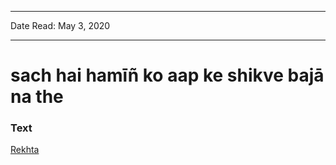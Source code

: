 
---

Date Read: May 3, 2020

---


# sach hai hamīñ ko aap ke shikve bajā na the 


### Text

[Rekhta](https://rekhta.org/nazms/vaasokht-sach-hai-hamiin-ko-aap-ke-shikve-bajaa-na-the-faiz-ahmad-faiz-nazms?lang=ur)

